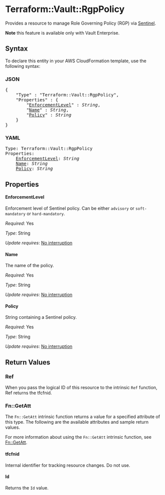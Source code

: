 # Terraform::Vault::RgpPolicy

Provides a resource to manage Role Governing Policy (RGP) via [Sentinel](https://www.vaultproject.io/docs/enterprise/sentinel/index.html).

**Note** this feature is available only with Vault Enterprise.

## Syntax

To declare this entity in your AWS CloudFormation template, use the following syntax:

### JSON

<pre>
{
    "Type" : "Terraform::Vault::RgpPolicy",
    "Properties" : {
        "<a href="#enforcementlevel" title="EnforcementLevel">EnforcementLevel</a>" : <i>String</i>,
        "<a href="#name" title="Name">Name</a>" : <i>String</i>,
        "<a href="#policy" title="Policy">Policy</a>" : <i>String</i>
    }
}
</pre>

### YAML

<pre>
Type: Terraform::Vault::RgpPolicy
Properties:
    <a href="#enforcementlevel" title="EnforcementLevel">EnforcementLevel</a>: <i>String</i>
    <a href="#name" title="Name">Name</a>: <i>String</i>
    <a href="#policy" title="Policy">Policy</a>: <i>String</i>
</pre>

## Properties

#### EnforcementLevel

Enforcement level of Sentinel policy. Can be either `advisory` or `soft-mandatory` or `hard-mandatory`.

_Required_: Yes

_Type_: String

_Update requires_: [No interruption](https://docs.aws.amazon.com/AWSCloudFormation/latest/UserGuide/using-cfn-updating-stacks-update-behaviors.html#update-no-interrupt)

#### Name

The name of the policy.

_Required_: Yes

_Type_: String

_Update requires_: [No interruption](https://docs.aws.amazon.com/AWSCloudFormation/latest/UserGuide/using-cfn-updating-stacks-update-behaviors.html#update-no-interrupt)

#### Policy

String containing a Sentinel policy.

_Required_: Yes

_Type_: String

_Update requires_: [No interruption](https://docs.aws.amazon.com/AWSCloudFormation/latest/UserGuide/using-cfn-updating-stacks-update-behaviors.html#update-no-interrupt)

## Return Values

### Ref

When you pass the logical ID of this resource to the intrinsic `Ref` function, Ref returns the tfcfnid.

### Fn::GetAtt

The `Fn::GetAtt` intrinsic function returns a value for a specified attribute of this type. The following are the available attributes and sample return values.

For more information about using the `Fn::GetAtt` intrinsic function, see [Fn::GetAtt](https://docs.aws.amazon.com/AWSCloudFormation/latest/UserGuide/intrinsic-function-reference-getatt.html).

#### tfcfnid

Internal identifier for tracking resource changes. Do not use.

#### Id

Returns the <code>Id</code> value.

